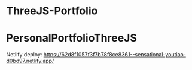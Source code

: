 ﻿# ThreeJS-Portfolio
# PersonalPortfolioThreeJS
Netlify deploy: https://62d8f1057f3f7b78f8ce8361--sensational-youtiao-d0bd97.netlify.app/
